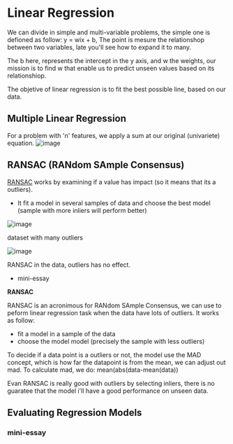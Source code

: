 # Linear Regression 
We can divide in simple and multi-variable problems, the simple one is defioned as follow: y = wix + b, The point is mesure the relationshop between two variables, late you'll see how to expand it to many.

The b here, represents the intercept in the y axis, and w the weights, our mission is to find w that enable us to predict unseen values based on its relationshiop.

The objetive of linear regression is to fit the best possible line, based on our data. 

## Multiple Linear Regression
For a problem with 'n' features, we apply a sum at our original (univariete) equation.
![image](https://github.com/user-attachments/assets/57222005-500a-4f54-92c2-6cb6ef60c71d)



## RANSAC (RANdom SAmple Consensus)
[RANSAC](https://en.wikipedia.org/wiki/Random_sample_consensus) works by examining if a value has impact (so it means that its a outliers).

- It fit a model in several samples of data and choose the best model (sample with more inliers will perform better)

![image](https://github.com/user-attachments/assets/9d973ec9-6e95-4413-839f-9e34b2c87f77)

dataset with many outliers

![image](https://github.com/user-attachments/assets/213eec56-be96-452c-b76a-c2ef57b11b1d)

RANSAC in the data, outliers has no effect.

- mini-essay

**RANSAC**

RANSAC is an acronimous for RANdom SAmple Consensus, we can use to peform linear regression task when the data have lots of outliers. It works as follow:

- fit a model in a sample of the data
- choose the model model (precisely the sample with less outliers)

To decide if a data point is a outliers or not, the model use the MAD concept, which is how far the datapoint is from the mean, we can adjust out mad. To calculate mad, we do: mean(abs(data-mean(data))

Evan RANSAC is really good with outliers by selecting inliers, there is no guaratee that the model i'll have a good performance on unseen data.

## Evaluating Regression Models


### mini-essay
